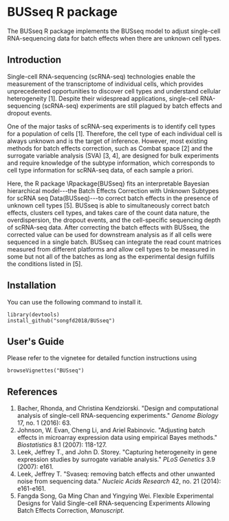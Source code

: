 # BUSseq R package
The BUSseq R package implements the BUSseq model to adjust single-cell RNA-sequencing data for batch effects when there are unknown cell types.

## Introduction
Single-cell RNA-sequencing (scRNA-seq) technologies enable the measurement of the transcriptome of individual cells, which provides unprecedented opportunities to discover cell types and understand cellular heterogeneity [1]. Despite their widespread applications, single-cell RNA-sequencing (scRNA-seq) experiments are still plagued by batch effects and dropout events.

One of the major tasks of scRNA-seq experiments is to identify cell types for a population of cells [1]. Therefore, the cell type of each individual cell is always unknown and is the target of inference. However, most existing methods for batch effects correction, such as Combat space [2] and the surrogate variable analysis (SVA) [3, 4], are designed for bulk experiments and require knowledge of the subtype information, which corresponds to cell type information for scRNA-seq data, of each sample a priori.
  
Here, the R package \Rpackage{BUSseq} fits an interpretable Bayesian hierarchical model---the Batch Effects Correction with Unknown Subtypes for scRNA seq Data(BUSseq)---to correct batch effects in the presence of unknown cell types [5]. BUSseq is able to simultaneously correct batch effects, clusters cell types, and takes care of the count data nature, the overdispersion, the dropout events, and the cell-specific sequencing depth of scRNA-seq data. After correcting the batch effects with BUSseq, the corrected value can be used for downstream analysis as if all cells were sequenced in a single batch. BUSseq can integrate the read count matrices measured from different platforms and allow cell types to be measured in some but not all of the batches as long as the experimental design fulfills the conditions listed in [5].

## Installation
You can use the following command to install it.  

```
library(devtools)
install_github("songfd2018/BUSseq")
```

## User's Guide
Please refer to the vignetee for detailed function instructions using

```
browseVignettes("BUSseq")
```

## References
1. Bacher, Rhonda, and Christina Kendziorski. "Design and computational analysis of single-cell RNA-sequencing experiments." *Genome Biology* 17, no. 1 (2016): 63.
2. Johnson, W. Evan, Cheng Li, and Ariel Rabinovic. "Adjusting batch effects in microarray expression data using empirical Bayes methods." *Biostatistics* 8.1 (2007): 118-127.
3. Leek, Jeffrey T., and John D. Storey. "Capturing heterogeneity in gene expression studies by surrogate variable analysis." *PLoS Genetics* 3.9 (2007): e161.
4. Leek, Jeffrey T. "Svaseq: removing batch effects and other unwanted noise from sequencing data." *Nucleic Acids Research* 42, no. 21 (2014): e161-e161.
5. Fangda Song, Ga Ming Chan and Yingying Wei. Flexible Experimental Designs for Valid Single-cell RNA-sequencing Experiments Allowing Batch Effects Correction, *Manuscript*.
